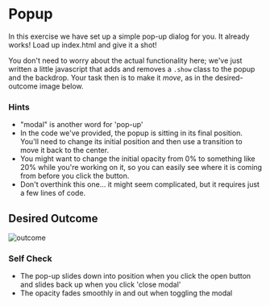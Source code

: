 # Popup

In this exercise we have set up a simple pop-up dialog for you. It already
works! Load up index.html and give it a shot!

You don't need to worry about the actual functionality here; we've just written
a little javascript that adds and removes a `.show` class to the popup and the
backdrop.  Your task then is to make it _move_, as in the desired-outcome image
below.

### Hints
- "modal" is another word for 'pop-up'
- In the code we've provided, the popup is sitting in its final position. You'll
  need to change its initial position and then use a transition to move it back
  to the center.
- You might want to change the initial opacity from 0% to something like 20%
  while you're working on it, so you can easily see where it is coming from
  before you click the button.
- Don't overthink this one... it might seem complicated, but it requires just a
  few lines of code.

## Desired Outcome

![outcome](./desired-outcome.gif)

### Self Check

- The pop-up slides down into position when you click the open button and slides
  back up when you click 'close modal'
- The opacity fades smoothly in and out when toggling the modal
